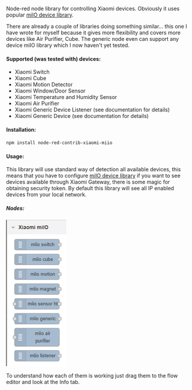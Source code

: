 Node-red node library for controlling Xiaomi devices. Obviously it uses popular [miIO device library](https://github.com/aholstenson/miio). 

There are already a couple of libraries doing something similar... this one I have wrote for myself because it gives more flexibility and covers more devices like Air Purifier, Cube. The generic node even can support any device miIO library which I now haven't yet tested. 


#### Supported (was tested with) devices:
- Xiaomi Switch
- Xiaomi Cube
- Xiaomi Motion Detector
- Xiaomi Window/Door Sensor
- Xiaomi Temperature and Humidity Sensor
- Xiaomi Air Purifier
- Xiaomi Generic Device Listener (see documentation for details)
- Xiaomi Generic Device (see documentation for details)

#### Installation:
```bash
npm install node-red-contrib-xiaomi-miio
```

#### Usage:
This library will use standard way of detection all available devices, this means that you have to configure [miIO device library](https://github.com/aholstenson/miio) if you want to see devices available through Xiaomi Gateway, there is some magic for obtaining security token. By default this library will see all IP enabled devices from your local network. 

##### Nodes:

![Nodes](docs/Nodes.png?raw=true "Nodes")

To understand how each of them is working just drag them to the flow editor and look at the Info tab.